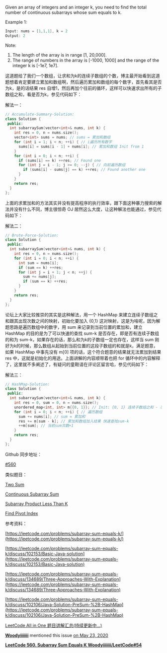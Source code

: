 Given an array of integers and an integer k, you need to find the total number of continuous subarrays whose sum equals to k.

Example 1:

```cpp
Input: nums = [1,1,1], k = 2
Output: 2
```

Note:

1. The length of the array is in range [1, 20,000].
2. The range of numbers in the array is [-1000, 1000] and the range of the integer k is [-1e7, 1e7].

这道题给了我们一个数组，让求和为k的连续子数组的个数，博主最开始看到这道题想着肯定要建立累加和数组啊，然后遍历累加和数组的每个数字，首先看其是否为k，是的话结果 res 自增1，然后再加个往前的循环，这样可以快速求出所有的子数组之和，看是否为k，参见代码如下：

解法一：

```cpp
// Accumulate-Summary-Solution:
class Solution {
 public:
  int subarraySum(vector<int>& nums, int k) {
    int res = 0, n = nums.size();
    vector<int> sums = nums; // sums = 累加和数组
    for (int i = 1; i < n; ++i) { // i遍历所有数字
      sums[i] = sums[i - 1] + nums[i]; // 累加和数组 Init from 1
    }
    for (int i = 0; i < n; ++i) {
      if (sums[i] == k) ++res; // Found one
      for (int j = i - 1; j >= 0; --j) { // 向前遍历数组
        if (sums[i] - sums[j] == k) ++res; // Found another one
      }
    }
    return res;
  }
};
```

上面的求累加和的方法其实并没有提高程序的执行效率，跟下面这种暴力搜索的解法并没有什么不同，博主很惊奇 OJ 居然这么大度，让这种解法也能通过，参见代码如下：

解法二：

```cpp
// Brute-Force-Solution:
class Solution {
 public:
  int subarraySum(vector<int>& nums, int k) {
    int res = 0, n = nums.size();
    for (int i = 0; i < n; ++i) {
      int sum = nums[i];
      if (sum == k) ++res;
      for (int j = i + 1; j < n; ++j) {
        sum += nums[j];
        if (sum == k) ++res;
      }
    }
    return res;
  }
};
```

论坛上大家比较推崇的其实是这种解法，用一个 HashMap 来建立连续子数组之和跟其出现次数之间的映射，初始化要加入 {0,1} 这对映射，这是为啥呢，因为解题思路是遍历数组中的数字，用 sum 来记录到当前位置的累加和，建立 HashMap 的目的是为了可以快速的查找 sum-k 是否存在，即是否有连续子数组的和为 sum-k，如果存在的话，那么和为k的子数组一定也存在，这样当 sum 刚好为k的时候，那么数组从起始到当前位置的这段子数组的和就是k，满足题意，如果 HashMap 中事先没有 m[0] 项的话，这个符合题意的结果就无法累加到结果 res 中，这就是初始化的用途。上面讲解的内容顺带着也把 for 循环中的内容解释了，这里就不多阐述了，有疑问的童鞋请在评论区留言哈，参见代码如下：

解法三：

```cpp
// HashMap-Solution:
class Solution {
 public:
  int subarraySum(vector<int>& nums, int k) {
    int res = 0, sum = 0, n = nums.size();
    unordered_map<int, int> m{{0, 1}}; // Init: {0, 1} 连续子数组之和 - 次数
    for (int i = 0; i < n; ++i) { // 遍历数组
      sum += nums[i]; // sum = 累加和
      res += m[sum - k]; // 累加和数组加入结果 快速查找sum-k
      ++m[sum]; // 当前sum次数+1
    }
    return res;
  }
};
```

Github 同步地址：

[#560](https://github.com/grandyang/leetcode/issues/560)

类似题目：

[Two Sum](http://www.cnblogs.com/grandyang/p/4130379.html)

[Continuous Subarray Sum](http://www.cnblogs.com/grandyang/p/6504158.html)

[Subarray Product Less Than K](http://www.cnblogs.com/grandyang/p/7753959.html)

[Find Pivot Index](http://www.cnblogs.com/grandyang/p/7865693.html)

参考资料：

[https://leetcode.com/problems/subarray-sum-equals-k/](https://leetcode.com/problems/subarray-sum-equals-k/)

[https://leetcode.com/problems/subarray-sum-equals-k/discuss/102153/Basic-Java-solution](https://leetcode.com/problems/subarray-sum-equals-k/discuss/102153/Basic-Java-solution)

[https://leetcode.com/problems/subarray-sum-equals-k/discuss/134689/Three-Approaches-With-Explanation](https://leetcode.com/problems/subarray-sum-equals-k/discuss/134689/Three-Approaches-With-Explanation)

[https://leetcode.com/problems/subarray-sum-equals-k/discuss/102106/Java-Solution-PreSum-%2B-HashMap](https://leetcode.com/problems/subarray-sum-equals-k/discuss/102106/Java-Solution-PreSum-%2B-HashMap)

[LeetCode All in One 题目讲解汇总(持续更新中...)](http://www.cnblogs.com/grandyang/p/4606334.html)

[**Woodyiiiiiii**](https://github.com/Woodyiiiiiii) mentioned this issue [on May 23, 2020](https://github.com/grandyang/leetcode/issues/560#ref-issue-623594568)

[**LeetCode 560. Subarray Sum Equals K Woodyiiiiiii/LeetCode#54**](https://github.com/Woodyiiiiiii/LeetCode/issues/54)